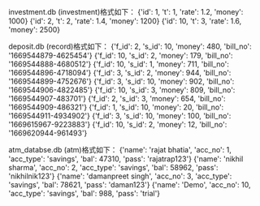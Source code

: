 investment.db (investment)格式如下：
{'id': 1, 't': 1, 'rate': 1.2, 'money': 1000}
{'id': 2, 't': 2, 'rate': 1.4, 'money': 1200}
{'id': 10, 't': 3, 'rate': 1.6, 'money': 2500}

deposit.db (record)格式如下：
{'f_id': 2, 's_id': 10, 'money': 480, 'bill_no': '1669544879-4625454'}
{'f_id': 10, 's_id': 2, 'money': 179, 'bill_no': '1669544888-4680512'}
{'f_id': 10, 's_id': 1, 'money': 711, 'bill_no': '1669544896-4718094'}
{'f_id': 3, 's_id': 2, 'money': 944, 'bill_no': '1669544899-4752676'}
{'f_id': 3, 's_id': 10, 'money': 902, 'bill_no': '1669544906-4822485'}
{'f_id': 10, 's_id': 3, 'money': 809, 'bill_no': '1669544907-483701'}
{'f_id': 2, 's_id': 3, 'money': 654, 'bill_no': '1669544909-486321'}
{'f_id': 1, 's_id': 10, 'money': 20, 'bill_no': '1669544911-4934902'}
{'f_id': 3, 's_id': 10, 'money': 100, 'bill_no': '1669615967-9223883'}
{'f_id': 10, 's_id': 2, 'money': 12, 'bill_no': '1669620944-961493'}

atm_databse.db (atm)格式如下：
{'name': 'rajat bhatia', 'acc_no': 1, 'acc_type': 'savings', 'bal': 47310, 'pass': 'rajatrap123'}
{'name': 'nikhil sharma', 'acc_no': 2, 'acc_type': 'savings', 'bal': 58962, 'pass': 'nikhilnik123'}
{'name': 'damanpreet singh', 'acc_no': 3, 'acc_type': 'savings', 'bal': 78621, 'pass': 'daman123'}
{'name': 'Demo', 'acc_no': 10, 'acc_type': 'savings', 'bal': 988, 'pass': 'trial'}
